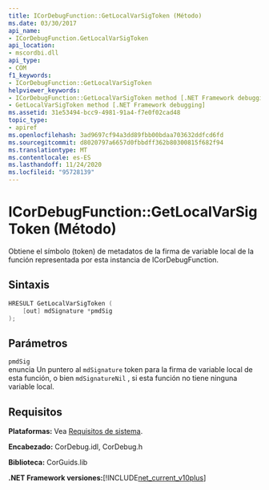 ```yaml
---
title: ICorDebugFunction::GetLocalVarSigToken (Método)
ms.date: 03/30/2017
api_name:
- ICorDebugFunction.GetLocalVarSigToken
api_location:
- mscordbi.dll
api_type:
- COM
f1_keywords:
- ICorDebugFunction::GetLocalVarSigToken
helpviewer_keywords:
- ICorDebugFunction::GetLocalVarSigToken method [.NET Framework debugging]
- GetLocalVarSigToken method [.NET Framework debugging]
ms.assetid: 31e53494-bcc9-4981-91a4-f7e0f02cad48
topic_type:
- apiref
ms.openlocfilehash: 3ad9697cf94a3dd89fbb00bdaa703632ddfcd6fd
ms.sourcegitcommit: d8020797a6657d0fbbdff362b80300815f682f94
ms.translationtype: MT
ms.contentlocale: es-ES
ms.lasthandoff: 11/24/2020
ms.locfileid: "95728139"
---
```

# <a name="icordebugfunctiongetlocalvarsigtoken-method"></a>ICorDebugFunction::GetLocalVarSigToken (Método)

Obtiene el símbolo (token) de metadatos de la firma de variable local de la función representada por esta instancia de ICorDebugFunction.  
  
## <a name="syntax"></a>Sintaxis  
  
```cpp  
HRESULT GetLocalVarSigToken (  
    [out] mdSignature *pmdSig  
);  
```  
  
## <a name="parameters"></a>Parámetros  

 `pmdSig`  
 enuncia Un puntero al `mdSignature` token para la firma de variable local de esta función, o bien `mdSignatureNil` , si esta función no tiene ninguna variable local.  
  
## <a name="requirements"></a>Requisitos  

 **Plataformas:** Vea [Requisitos de sistema](../../get-started/system-requirements.md).  
  
 **Encabezado:** CorDebug.idl, CorDebug.h  
  
 **Biblioteca:** CorGuids.lib  
  
 **.NET Framework versiones:**[!INCLUDE[net_current_v10plus](../../../../includes/net-current-v10plus-md.md)]
